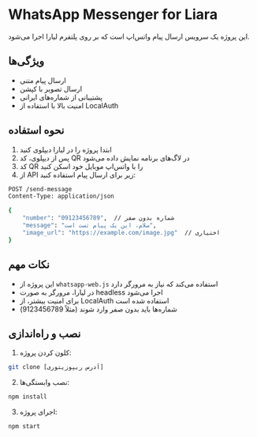 # WhatsApp Messenger for Liara

این پروژه یک سرویس ارسال پیام واتس‌اپ است که بر روی پلتفرم لیارا اجرا می‌شود.

## ویژگی‌ها

- ارسال پیام متنی
- ارسال تصویر با کپشن
- پشتیبانی از شماره‌های ایرانی
- امنیت بالا با استفاده از LocalAuth

## نحوه استفاده

1. ابتدا پروژه را در لیارا دیپلوی کنید
2. پس از دیپلوی، کد QR در لاگ‌های برنامه نمایش داده می‌شود
3. کد QR را با واتس‌اپ موبایل خود اسکن کنید
4. از API زیر برای ارسال پیام استفاده کنید:

```bash
POST /send-message
Content-Type: application/json

{
    "number": "09123456789",  // شماره بدون صفر
    "message": "سلام، این یک پیام تست است",
    "image_url": "https://example.com/image.jpg"  // اختیاری
}
```

## نکات مهم

- این پروژه از `whatsapp-web.js` استفاده می‌کند که نیاز به مرورگر دارد
- در لیارا، مرورگر به صورت headless اجرا می‌شود
- برای امنیت بیشتر، از LocalAuth استفاده شده است
- شماره‌ها باید بدون صفر وارد شوند (مثلاً 9123456789)

## نصب و راه‌اندازی

1. کلون کردن پروژه:
```bash
git clone [آدرس ریپوزیتوری]
```

2. نصب وابستگی‌ها:
```bash
npm install
```

3. اجرای پروژه:
```bash
npm start
``` 